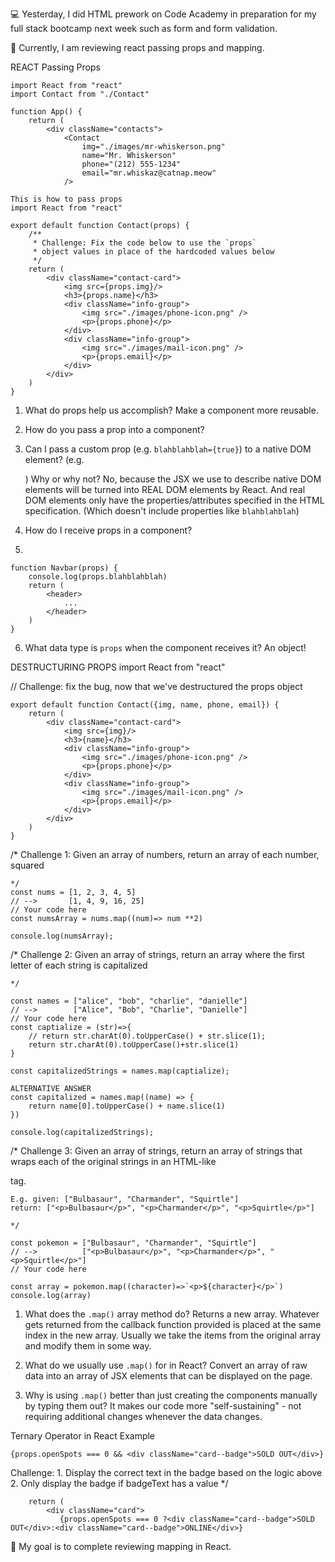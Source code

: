 💻 Yesterday, I did HTML prework on Code Academy in preparation for my full stack bootcamp next week such as form and form validation.

📖 Currently, I am reviewing react passing props and mapping.

REACT Passing Props

```
import React from "react"
import Contact from "./Contact"

function App() {
    return (
        <div className="contacts">
            <Contact 
                img="./images/mr-whiskerson.png" 
                name="Mr. Whiskerson"
                phone="(212) 555-1234"
                email="mr.whiskaz@catnap.meow"
            />
```

```
This is how to pass props
import React from "react"

export default function Contact(props) {
    /**
     * Challenge: Fix the code below to use the `props`
     * object values in place of the hardcoded values below
     */
    return (
        <div className="contact-card">
            <img src={props.img}/>
            <h3>{props.name}</h3>
            <div className="info-group">
                <img src="./images/phone-icon.png" />
                <p>{props.phone}</p>
            </div>
            <div className="info-group">
                <img src="./images/mail-icon.png" />
                <p>{props.email}</p>
            </div>
        </div>
    )
}
```
1. What do props help us accomplish?
Make a component more reusable.

2. How do you pass a prop into a component?
<MyAwesomeHeader title="???" />

3. Can I pass a custom prop (e.g. `blahblahblah={true}`) to a native
   DOM element? (e.g. <div blahblahblah={true}>) Why or why not?
No, because the JSX we use to describe native DOM elements will
be turned into REAL DOM elements by React. And real DOM elements
only have the properties/attributes specified in the HTML specification.
(Which doesn't include properties like `blahblahblah`)

4. How do I receive props in a component?

5. 
```
function Navbar(props) {
    console.log(props.blahblahblah)
    return (
        <header>
            ...
        </header>
    )
}
```

6. What data type is `props` when the component receives it?
An object!

DESTRUCTURING PROPS
import React from "react"

// Challenge: fix the bug, now that we've destructured the props object

```
export default function Contact({img, name, phone, email}) {
    return (
        <div className="contact-card">
            <img src={img}/>
            <h3>{name}</h3>
            <div className="info-group">
                <img src="./images/phone-icon.png" />
                <p>{props.phone}</p>
            </div>
            <div className="info-group">
                <img src="./images/mail-icon.png" />
                <p>{props.email}</p>
            </div>
        </div>
    )
}
```
/*
Challenge 1:
Given an array of numbers, return an array of each number, squared
```
*/
const nums = [1, 2, 3, 4, 5]
// -->       [1, 4, 9, 16, 25]
// Your code here
const numsArray = nums.map((num)=> num **2)

console.log(numsArray);
```
/*
Challenge 2:
Given an array of strings, return an array where 
the first letter of each string is capitalized
```
*/

const names = ["alice", "bob", "charlie", "danielle"]
// -->        ["Alice", "Bob", "Charlie", "Danielle"]
// Your code here
const captialize = (str)=>{
    // return str.charAt(0).toUpperCase() + str.slice(1);
    return str.charAt(0).toUpperCase()+str.slice(1)
}

const capitalizedStrings = names.map(captialize);

ALTERNATIVE ANSWER
const capitalized = names.map((name) => {
    return name[0].toUpperCase() + name.slice(1)
})

console.log(capitalizedStrings);
```

/*
Challenge 3:
Given an array of strings, return an array of strings that wraps each
of the original strings in an HTML-like <p></p> tag.
```
E.g. given: ["Bulbasaur", "Charmander", "Squirtle"]
return: ["<p>Bulbasaur</p>", "<p>Charmander</p>", "<p>Squirtle</p>"]

*/

const pokemon = ["Bulbasaur", "Charmander", "Squirtle"]
// -->          ["<p>Bulbasaur</p>", "<p>Charmander</p>", "<p>Squirtle</p>"]
// Your code here

const array = pokemon.map((character)=>`<p>${character}</p>`)
console.log(array)
```

1. What does the `.map()` array method do?
Returns a new array. Whatever gets returned from the callback
function provided is placed at the same index in the new array.
Usually we take the items from the original array and modify them
in some way.


2. What do we usually use `.map()` for in React?
Convert an array of raw data into an array of JSX elements
that can be displayed on the page.


3. Why is using `.map()` better than just creating the components
   manually by typing them out?
It makes our code more "self-sustaining" - not requiring
additional changes whenever the data changes.

Ternary Operator in React Example
```
{props.openSpots === 0 && <div className="card--badge">SOLD OUT</div>}
```
Challenge:
    1. Display the correct text in the badge based on the logic above
    2. Only display the badge if badgeText has a value
    */

```
    return (
        <div className="card">
           {props.openSpots === 0 ?<div className="card--badge">SOLD OUT</div>:<div className="card--badge">ONLINE</div>}
```
🎯 My goal is to complete reviewing mapping in React.

